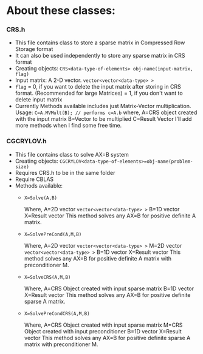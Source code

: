 # About these classes:

### CRS.h

* This file contains class to store a sparse matrix in Compressed Row Storage format
* It can also be used independently to store any sparse matrix in CRS format
* Creating objects: ```CRS<data-type-of-elements> obj-name(input-matrix, flag)```
* Input matrix: A 2-D vector. ```vector<vector<data-type> >```
* ```flag``` = 0, if you want to delete the input matrix after storing in CRS format. (Recommended for large Matrices)
			 = 1, if you don't want to delete input matrix
* Currently Methods available includes just Matrix-Vector multiplication. Usage:
			```C=A.MVMult(B); // performs c=A.b```
				where,
					A=CRS object created with the input matrix
					B=Vector to be multiplied
					C=Result Vector
	I'll add more methods when I find some free time.

### CGCRYLOV.h

* This file contains class to solve AX=B system
* Creating objects: ```CGCRYLOV<data-type-of-elements>=obj-name(problem-size)```
* Requires CRS.h to be in the same folder
* Require CBLAS
* Methods available:
	* ``` X=Solve(A,B) ```

		Where,
			A=2D vector ```vector<vector<data-type> >```
			B=1D vector
			X=Result vector
		This method solves any AX=B for positive definite A matrix.

	* ``` X=SolvePreCond(A,M,B) ```

		Where,
			A=2D vector ```vector<vector<data-type> >```
			M=2D vector ```vector<vector<data-type> >```
			B=1D vector
			X=Result vector
		This method solves any AX=B for positive definite A matrix with preconditioner M.

	* ``` X=SolveCRS(A,M,B) ```

		Where,
			A=CRS Object created with input sparse matrix
			B=1D vector
			X=Result vector
		This method solves any AX=B for positive definite sparse A matrix.

	* ``` X=SolvePreCondCRS(A,M,B) ```

		Where,
			A=CRS Object created with input sparse matrix
			M=CRS Object created with input preconditioner
			B=1D vector
			X=Result vector
		This method solves any AX=B for positive definite sparse A matrix with preconditioner M.
